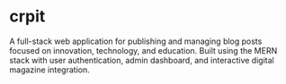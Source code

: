 # crpit
A full-stack web application for publishing and managing blog posts focused on innovation, technology, and education. Built using the MERN stack with user authentication, admin dashboard, and interactive digital magazine integration.
